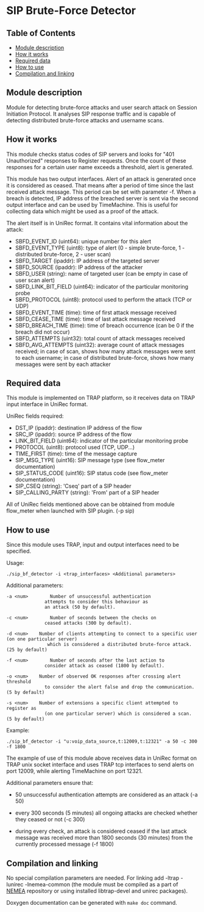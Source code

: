 # SIP Brute-Force Detector


## Table of Contents

* [Module description](#module-description)
* [How it works](#how-it-works)
* [Required data](#required-data)
* [How to use](#how-to-use)
* [Compilation and linking](#compilation-and-linking)


## <a name="module-description">Module description</a>

Module for detecting brute-force attacks and user search attack on Session Initiation Protocol.
It analyses SIP response traffic and is capable of detecting distributed
brute-force attacks and username scans.


## <a name="how-it-works">How it works</a>

This module checks status codes of SIP servers and looks for
"401 Unauthorized" responses to Register requests.
Once the count of these responses for a certain user name exceeds a threshold,
alert is generated.

This module has two output interfaces. Alert of an attack is generated once it is considered as ceased. 
That means after a period of time since the last received attack message. This period can be set with parameter -f.
When a breach is detected, IP address of the breached server is sent via the second output interface and can be used by TimeMachine.
This is useful for collecting data which might be used as a proof of the attack.

The alert itself is in UniRec format. It contains vital information about the attack:

 - SBFD\_EVENT\_ID (uint64): unique number for this alert
 - SBFD\_EVENT\_TYPE (uint8): type of alert (0 - simple brute-force, 1 - distributed brute-force, 2 - user scan)
 - SBFD\_TARGET (ipaddr): IP address of the targeted server
 - SBFD\_SOURCE (ipaddr): IP address of the attacker
 - SBFD\_USER (string): name of targeted user (can be empty in case of user scan alert)
 - SBFD\_LINK\_BIT\_FIELD (uint64): indicator of the particular monitoring probe
 - SBFD\_PROTOCOL (uint8): protocol used to perform the attack (TCP or UDP)
 - SBFD\_EVENT\_TIME (time): time of first attack message received
 - SBFD\_CEASE\_TIME (time): time of last attack message received
 - SBFD\_BREACH\_TIME (time): time of breach occurrence (can be 0 if the breach did not occur)
 - SBFD\_ATTEMPTS (uint32): total count of attack messages received
 - SBFD\_AVG\_ATTEMPTS (uint32): average count of attack messages received;
                                 in case of scan, shows how many attack messages were sent to each username;
                                 in case of distributed brute-force, shows how many messages were sent by each attacker

## <a name="required-data">Required data</a>

This module is implemented on TRAP platform, so it receives data on
TRAP input interface in UniRec format.

UniRec fields required:

 - DST\_IP (ipaddr): destination IP address of the flow
 - SRC\_IP (ipaddr): source IP address of the flow
 - LINK\_BIT\_FIELD (uint64): indicator of the particular monitoring probe
 - PROTOCOL (uint8): protocol used (TCP, UDP...)
 - TIME\_FIRST (time): time of the message capture
 - SIP\_MSG\_TYPE (uint16): SIP message type (see flow_meter documentation)
 - SIP\_STATUS\_CODE (uint16): SIP status code (see flow_meter documentation)
 - SIP\_CSEQ (string): 'Cseq' part of a SIP header
 - SIP\_CALLING\_PARTY (string): 'From' part of a SIP header

All of UniRec fields mentioned above can be obtained from module flow\_meter when launched with SIP plugin. (-p sip)

## <a name="how-to-use">How to use</a>

Since this module uses TRAP, input and output interfaces need to be specified.

Usage:

```
./sip_bf_detector -i <trap_interfaces> <Additional parameters>
```

Additional parameters:

    -a <num>		Number of unsuccessful authentication
                  attempts to consider this behaviour as
                  an attack (50 by default).

    -c <num>		Number of seconds between the checks on
                  ceased attacks (300 by default).

    -d <num>    Number of clients attempting to connect to a specific user (on one particular server)
                   which is considered a distributed brute-force attack. (25 by default)

    -f <num>		Number of seconds after the last action to
                  consider attack as ceased (1800 by default).

    -o <num>    Number of observed OK responses after crossing alert threshold 
                  to consider the alert false and drop the communication. (5 by default)

    -s <num>    Number of extensions a specific client attempted to register as 
                  (on one particular server) which is considered a scan. (5 by default)

Example:

```
./sip_bf_detector -i "u:voip_data_source,t:12009,t:12321" -a 50 -c 300 -f 1800 
```

The example of use of this module above receives data in UniRec format on
TRAP unix socket interface and uses TRAP tcp interfaces to send
alerts on port 12009, while alerting TimeMachine on port 12321.

Additional parameters ensure that:

 - 50 unsuccessful authentication attempts are considered as an attack (-a 50)

 - every 300 seconds (5 minutes) all ongoing attacks are checked whether they ceased or not (-c 300)

 - during every check, an attack is considered ceased if the last attack message was received
   more than 1800 seconds (30 minutes) from the currently processed message (-f 1800)

## <a name="compilation-and-linking">Compilation and linking</a>

No special compilation parameters are needed. For linking add -ltrap -lunirec -lnemea-common
(the module must be compiled as a part of [NEMEA](https://github.com/CESNET/Nemea) repository or using installed libtrap-devel and unirec packages).

Doxygen documentation can be generated with `make doc` command.
